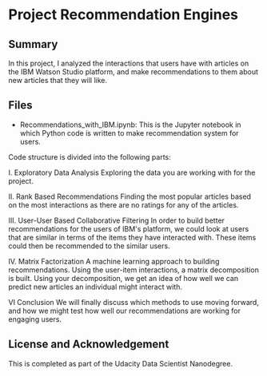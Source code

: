 # Project Recommendation Engines

## Summary
In this project, I analyzed the interactions that users have with articles on the IBM Watson Studio platform, and make recommendations to them about new articles that they will like.


## Files

- Recommendations_with_IBM.ipynb: This is the Jupyter notebook in which Python code is written to make recommendation system for users.

 Code structure is divided into the following parts:

I. Exploratory Data Analysis
  Exploring the data you are working with for the project. 

II. Rank Based Recommendations
Finding the most popular articles based on the most interactions as there are no ratings for any of the articles.

III. User-User Based Collaborative Filtering
In order to build better recommendations for the users of IBM's platform, we could look at users that are similar in terms of the items they have interacted with. These items could then be recommended to the similar users. 

IV. Matrix Factorization
A machine learning approach to building recommendations. Using the user-item interactions, a matrix decomposition is built. Using your decomposition, we get an idea of how well we can predict new articles an individual might interact with.

VI Conclusion 
We will finally discuss which methods to use moving forward, and how we might test how well our recommendations are working for engaging users.

## License and Acknowledgement
This is completed as part of the Udacity Data Scientist Nanodegree.
